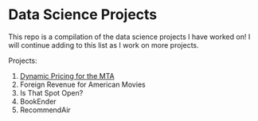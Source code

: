 # Data Science Projects

This repo is a compilation of the data science projects I have worked on! I will continue 
adding to this list as I work on more projects.  

Projects:  
1. [Dynamic Pricing for the MTA](01_MTA)  
2. Foreign Revenue for American Movies  
3. Is That Spot Open?  
4. BookEnder    
5. RecommendAir  
